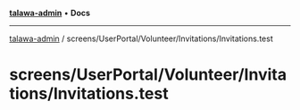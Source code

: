 [**talawa-admin**](../../../../../README.md) • **Docs**

***

[talawa-admin](../../../../../modules.md) / screens/UserPortal/Volunteer/Invitations/Invitations.test

# screens/UserPortal/Volunteer/Invitations/Invitations.test
